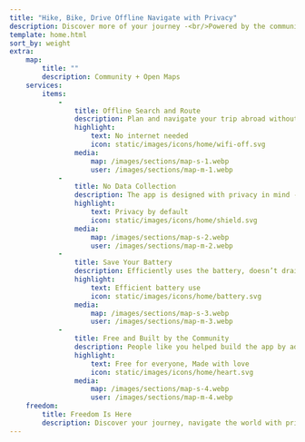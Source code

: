 ```yaml
---
title: "Hike, Bike, Drive Offline Navigate with Privacy"
description: Discover more of your journey -<br/>Powered by the community
template: home.html
sort_by: weight
extra:
    map:
        title: ""
        description: Community + Open Maps
    services:
        items:
            -
                title: Offline Search and Route
                description: Plan and navigate your trip abroad without the need for mobile data, and search waypoints while on a distant hike.
                highlight:
                    text: No internet needed
                    icon: static/images/icons/home/wifi-off.svg
                media:
                    map: /images/sections/map-s-1.webp
                    user: /images/sections/map-m-1.webp
            -
                title: No Data Collection
                description: The app is designed with privacy in mind - does not identify people, does not track you, and does not collect any information.
                highlight:
                    text: Privacy by default
                    icon: static/images/icons/home/shield.svg
                media:
                    map: /images/sections/map-s-2.webp
                    user: /images/sections/map-m-2.webp
            -
                title: Save Your Battery
                description: Efficiently uses the battery, doesn’t drain your battery like other navigation apps.
                highlight:
                    text: Efficient battery use
                    icon: static/images/icons/home/battery.svg
                media:
                    map: /images/sections/map-s-3.webp
                    user: /images/sections/map-m-3.webp
            -
                title: Free and Built by the Community
                description: People like you helped build the app by adding locations to <span class="text-icon"><svg viewBox="0 0 19 19"><use href="#icon-open-street-map"></use></svg> [OpenStreetMap](https://openstreetmap.org)</span>, giving feedback on features, and contributing code on <span class="text-icon"><svg viewbox="0 0 4.233 4.233"> <use href="#icon-codeberg"></use></svg> [Codeberg](https://codeberg.org/comaps)</span> in the open-source community.
                highlight:
                    text: Free for everyone, Made with love
                    icon: static/images/icons/home/heart.svg
                media:
                    map: /images/sections/map-s-4.webp
                    user: /images/sections/map-m-4.webp
    freedom:                
        title: Freedom Is Here
        description: Discover your journey, navigate the world with privacy and community at the forefront.
---
```

